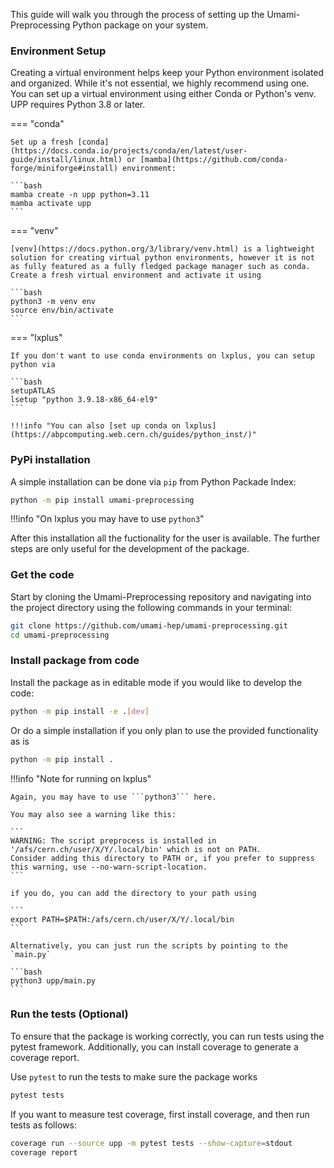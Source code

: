 This guide will walk you through the process of setting up the Umami-Preprocessing Python package on your system.

### Environment Setup

Creating a virtual environment helps keep your Python environment isolated and organized.
While it's not essential, we highly recommend using one.
You can set up a virtual environment using either Conda or Python's venv.
UPP requires Python 3.8 or later.

=== "conda"

    Set up a fresh [conda](https://docs.conda.io/projects/conda/en/latest/user-guide/install/linux.html) or [mamba](https://github.com/conda-forge/miniforge#install) environment:

    ```bash
    mamba create -n upp python=3.11
    mamba activate upp
    ```

=== "venv"

    [venv](https://docs.python.org/3/library/venv.html) is a lightweight solution for creating virtual python environments, however it is not as fully featured as a fully fledged package manager such as conda.
    Create a fresh virtual environment and activate it using

    ```bash
    python3 -m venv env
    source env/bin/activate
    ```

=== "lxplus"

    If you don't want to use conda environments on lxplus, you can setup python via

    ```bash
    setupATLAS
    lsetup "python 3.9.18-x86_64-el9"
    ```

    !!!info "You can also [set up conda on lxplus](https://abpcomputing.web.cern.ch/guides/python_inst/)"


### PyPi installation 

A simple installation can be done via `pip` from Python Packade Index:

```bash
python -m pip install umami-preprocessing
```

!!!info "On lxplus you may have to use ```python3```"

After this installation all the fuctionality for the user is available. The further steps are only useful for the development of the package.

### Get the code

Start by cloning the Umami-Preprocessing repository and navigating into the project directory using the following commands in your terminal:

```bash
git clone https://github.com/umami-hep/umami-preprocessing.git
cd umami-preprocessing
```


### Install package from code 

Install the package as in editable mode if you would like to develop the code:

```bash
python -m pip install -e .[dev]
```

Or do a simple installation if you only plan to use the provided functionality as is

```bash
python -m pip install .
```

!!!info "Note for running on lxplus"

    Again, you may have to use ```python3``` here.

    You may also see a warning like this:

    ```
    WARNING: The script preprocess is installed in '/afs/cern.ch/user/X/Y/.local/bin' which is not on PATH.
    Consider adding this directory to PATH or, if you prefer to suppress this warning, use --no-warn-script-location.
    ```

    if you do, you can add the directory to your path using

    ```
    export PATH=$PATH:/afs/cern.ch/user/X/Y/.local/bin
    ```

    Alternatively, you can just run the scripts by pointing to the `main.py`

    ```bash
    python3 upp/main.py
    ```


### Run the tests (Optional)

To ensure that the package is working correctly, you can run tests using the pytest framework. 
Additionally, you can install coverage to generate a coverage report.

Use ```pytest``` to run the tests to make sure the package works

```bash
pytest tests 
```

If you want to measure test coverage, first install coverage, and then run tests as follows:

```bash
coverage run --source upp -m pytest tests --show-capture=stdout
coverage report 
```
